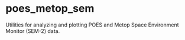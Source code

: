 # poes_metop_sem
Utilities for analyzing and plotting POES and Metop Space Environment Monitor (SEM-2) data.
